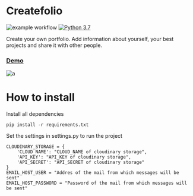 # Createfolio
![example workflow](https://github.com/NikOneZ1/createfolio/actions/workflows/django.yml/badge.svg)
[![Python 3.7](https://img.shields.io/badge/python-3.7-blue.svg)](https://www.python.org/downloads/release/python-360/)

Create your own portfolio. Add information about yourself, your best projects and share it with other people.
### [Demo](https://createfolio.herokuapp.com/portfolio/nikone)
![a](https://user-images.githubusercontent.com/48495591/137489586-8f98b747-606a-469c-82af-f6ff607063c7.png)
# How to install 
Install all dependencies
```
pip install -r requirements.txt
```
Set the settings in settings.py to run the project
```
CLOUDINARY_STORAGE = {
    'CLOUD_NAME': "CLOUD_NAME of cloudinary storage",
    'API_KEY': "API_KEY of cloudinary storage",
    'API_SECRET': "API_SECRET of cloudinary storage"
}
EMAIL_HOST_USER = "Addres of the mail from which messages will be sent"
EMAIL_HOST_PASSWORD = "Password of the mail from which messages will be sent"
```